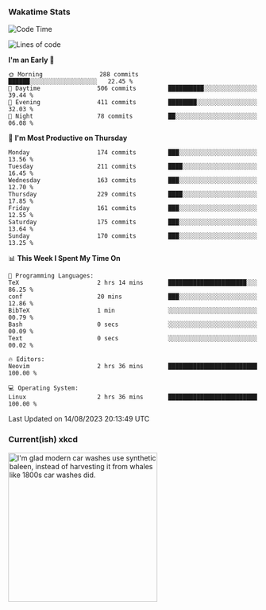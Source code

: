 ### Wakatime Stats
<!--START_SECTION:waka-->
![Code Time](http://img.shields.io/badge/Code%20Time-1%2C908%20hrs%2022%20mins-blue)

![Lines of code](https://img.shields.io/badge/From%20Hello%20World%20I%27ve%20Written-782.2%20thousand%20lines%20of%20code-blue)

**I'm an Early 🐤** 

```text
🌞 Morning                288 commits         ██████░░░░░░░░░░░░░░░░░░░   22.45 % 
🌆 Daytime                506 commits         ██████████░░░░░░░░░░░░░░░   39.44 % 
🌃 Evening                411 commits         ████████░░░░░░░░░░░░░░░░░   32.03 % 
🌙 Night                  78 commits          ██░░░░░░░░░░░░░░░░░░░░░░░   06.08 % 
```
📅 **I'm Most Productive on Thursday** 

```text
Monday                   174 commits         ███░░░░░░░░░░░░░░░░░░░░░░   13.56 % 
Tuesday                  211 commits         ████░░░░░░░░░░░░░░░░░░░░░   16.45 % 
Wednesday                163 commits         ███░░░░░░░░░░░░░░░░░░░░░░   12.70 % 
Thursday                 229 commits         ████░░░░░░░░░░░░░░░░░░░░░   17.85 % 
Friday                   161 commits         ███░░░░░░░░░░░░░░░░░░░░░░   12.55 % 
Saturday                 175 commits         ███░░░░░░░░░░░░░░░░░░░░░░   13.64 % 
Sunday                   170 commits         ███░░░░░░░░░░░░░░░░░░░░░░   13.25 % 
```


📊 **This Week I Spent My Time On** 

```text
💬 Programming Languages: 
TeX                      2 hrs 14 mins       ██████████████████████░░░   86.25 % 
conf                     20 mins             ███░░░░░░░░░░░░░░░░░░░░░░   12.86 % 
BibTeX                   1 min               ░░░░░░░░░░░░░░░░░░░░░░░░░   00.79 % 
Bash                     0 secs              ░░░░░░░░░░░░░░░░░░░░░░░░░   00.09 % 
Text                     0 secs              ░░░░░░░░░░░░░░░░░░░░░░░░░   00.02 % 

🔥 Editors: 
Neovim                   2 hrs 36 mins       █████████████████████████   100.00 % 

💻 Operating System: 
Linux                    2 hrs 36 mins       █████████████████████████   100.00 % 
```


 Last Updated on 14/08/2023 20:13:49 UTC
<!--END_SECTION:waka-->

### Current(ish) xkcd
<a id="xkcd-a" title="I'm glad modern car washes use synthetic baleen, instead of harvesting it from whales like 1800s car washes did." href="https://www.xkcd.com" target="_blank">
        <img align="center" id="xkcd-img" src="https://imgs.xkcd.com/comics/car_wash.png" alt="I'm glad modern car washes use synthetic baleen, instead of harvesting it from whales like 1800s car washes did." height=300 />
</a>
